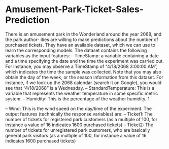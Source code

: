 # Amusement-Park-Ticket-Sales-Prediction
There is an amusement park in the Wonderland around the year 2068, and the park author- ities are willing to make predictions about the number of purchased tickets. They have an available dataset, which we can use to learn the corresponding models. The dataset contains the following variables as the input features:
– TimeStamp: a variable containing a date and a time specifying the date and the time the experiment was carried out. For instance, you may observe a TimeStamp of “4/18/2068 3:00:00 AM”, which indicates the time the sample was collected. Note that you may also obtain the day of the week, or the season information from this dataset. For instance, if we look up the 2068 calendar (search it on Google), you would see that “4/18/2068” is a Wednesday.
– StandardTemperature: This is a variable that represents the weather temperature in some specific metric system.
– Humidity: This is the percentage of the weather humidity. 1
 
– Wind: This is the wind speed on the day/time of the experiment. The output features (technically the response variables) are:
– Ticket1: The number of tickets for registered park customers (as a multiple of 100, for instance a value of 16 indicates 1600 purchased tickets)
– Ticket2: The number of tickets for unregistered park customers, who are basically general park visitors (as a multiple of 100, for instance a value of 16 indicates 1600 purchased tickets)
